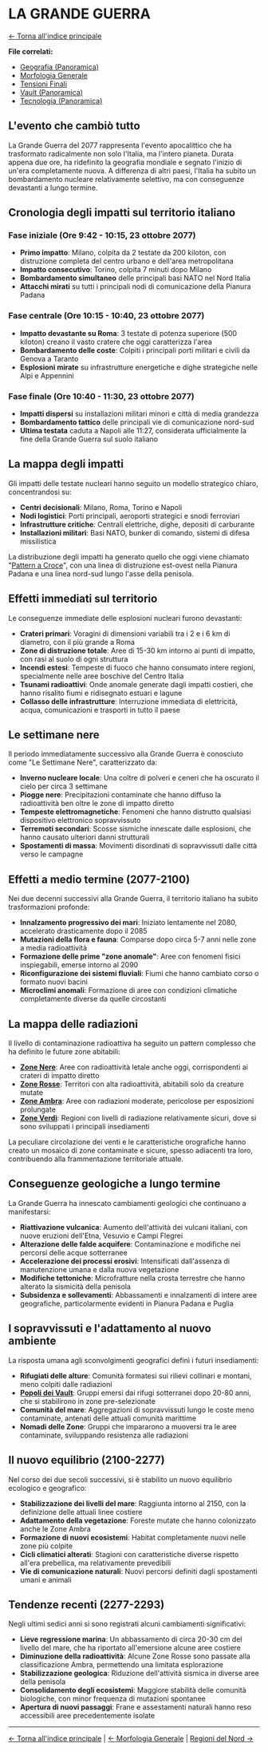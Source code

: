 # LA GRANDE GUERRA

[← Torna all'indice principale](../01.0-indice-principale.md)

**File correlati:**
- [Geografia (Panoramica)](03.0-geografia-panoramica.md)
- [Morfologia Generale](03.1-morfologia-generale.md)
- [Tensioni Finali](../02-storia/02.4-tensioni-finali.md)
- [Vault (Panoramica)](../09-vault/09.0-vault-panoramica.md)
- [Tecnologia (Panoramica)](../08-tecnologia/08.0-tecnologia-panoramica.md)

## L'evento che cambiò tutto

La Grande Guerra del 2077 rappresenta l'evento apocalittico che ha trasformato radicalmente non solo l'Italia, ma l'intero pianeta. Durata appena due ore, ha ridefinito la geografia mondiale e segnato l'inizio di un'era completamente nuova. A differenza di altri paesi, l'Italia ha subito un bombardamento nucleare relativamente selettivo, ma con conseguenze devastanti a lungo termine.

## Cronologia degli impatti sul territorio italiano

### Fase iniziale (Ore 9:42 - 10:15, 23 ottobre 2077)

- **Primo impatto**: Milano, colpita da 2 testate da 200 kiloton, con distruzione completa del centro urbano e dell'area metropolitana
- **Impatto consecutivo**: Torino, colpita 7 minuti dopo Milano
- **Bombardamento simultaneo** delle principali basi NATO nel Nord Italia
- **Attacchi mirati** su tutti i principali nodi di comunicazione della Pianura Padana

### Fase centrale (Ore 10:15 - 10:40, 23 ottobre 2077)

- **Impatto devastante su Roma**: 3 testate di potenza superiore (500 kiloton) creano il vasto cratere che oggi caratterizza l'area
- **Bombardamento delle coste**: Colpiti i principali porti militari e civili da Genova a Taranto
- **Esplosioni mirate** su infrastrutture energetiche e dighe strategiche nelle Alpi e Appennini

### Fase finale (Ore 10:40 - 11:30, 23 ottobre 2077)

- **Impatti dispersi** su installazioni militari minori e città di media grandezza
- **Bombardamento tattico** delle principali vie di comunicazione nord-sud
- **Ultima testata** caduta a Napoli alle 11:27, considerata ufficialmente la fine della Grande Guerra sul suolo italiano

## La mappa degli impatti

Gli impatti delle testate nucleari hanno seguito un modello strategico chiaro, concentrandosi su:

- **Centri decisionali**: Milano, Roma, Torino e Napoli
- **Nodi logistici**: Porti principali, aeroporti strategici e snodi ferroviari
- **Infrastrutture critiche**: Centrali elettriche, dighe, depositi di carburante
- **Installazioni militari**: Basi NATO, bunker di comando, sistemi di difesa missilistica

La distribuzione degli impatti ha generato quello che oggi viene chiamato "[Pattern a Croce](03.3-regioni-nord.md)", con una linea di distruzione est-ovest nella Pianura Padana e una linea nord-sud lungo l'asse della penisola.

## Effetti immediati sul territorio

Le conseguenze immediate delle esplosioni nucleari furono devastanti:

- **Crateri primari**: Voragini di dimensioni variabili tra i 2 e i 6 km di diametro, con il più grande a Roma
- **Zone di distruzione totale**: Aree di 15-30 km intorno ai punti di impatto, con rasi al suolo di ogni struttura
- **Incendi estesi**: Tempeste di fuoco che hanno consumato intere regioni, specialmente nelle aree boschive del Centro Italia
- **Tsunami radioattivi**: Onde anomale generate dagli impatti costieri, che hanno risalito fiumi e ridisegnato estuari e lagune
- **Collasso delle infrastrutture**: Interruzione immediata di elettricità, acqua, comunicazioni e trasporti in tutto il paese

## Le settimane nere

Il periodo immediatamente successivo alla Grande Guerra è conosciuto come "Le Settimane Nere", caratterizzato da:

- **Inverno nucleare locale**: Una coltre di polveri e ceneri che ha oscurato il cielo per circa 3 settimane
- **Piogge nere**: Precipitazioni contaminate che hanno diffuso la radioattività ben oltre le zone di impatto diretto
- **Tempeste elettromagnetiche**: Fenomeni che hanno distrutto qualsiasi dispositivo elettronico sopravvissuto
- **Terremoti secondari**: Scosse sismiche innescate dalle esplosioni, che hanno causato ulteriori danni strutturali
- **Spostamenti di massa**: Movimenti disordinati di sopravvissuti dalle città verso le campagne

## Effetti a medio termine (2077-2100)

Nei due decenni successivi alla Grande Guerra, il territorio italiano ha subito trasformazioni profonde:

- **Innalzamento progressivo dei mari**: Iniziato lentamente nel 2080, accelerato drasticamente dopo il 2085
- **Mutazioni della flora e fauna**: Comparse dopo circa 5-7 anni nelle zone a media radioattività
- **Formazione delle prime "zone anomale"**: Aree con fenomeni fisici inspiegabili, emerse intorno al 2090
- **Riconfigurazione dei sistemi fluviali**: Fiumi che hanno cambiato corso o formato nuovi bacini
- **Microclimi anomali**: Formazione di aree con condizioni climatiche completamente diverse da quelle circostanti

## La mappa delle radiazioni

Il livello di contaminazione radioattiva ha seguito un pattern complesso che ha definito le future zone abitabili:

- **[Zone Nere](03.4-regioni-centro.md#la-zona-morta-di-roma)**: Aree con radioattività letale anche oggi, corrispondenti ai crateri di impatto diretto
- **[Zone Rosse](03.4-regioni-centro.md)**: Territori con alta radioattività, abitabili solo da creature mutate
- **[Zone Ambra](03.3-regioni-nord.md)**: Aree con radiazioni moderate, pericolose per esposizioni prolungate
- **[Zone Verdi](03.5-regioni-sud.md)**: Regioni con livelli di radiazione relativamente sicuri, dove si sono sviluppati i principali insediamenti

La peculiare circolazione dei venti e le caratteristiche orografiche hanno creato un mosaico di zone contaminate e sicure, spesso adiacenti tra loro, contribuendo alla frammentazione territoriale attuale.

## Conseguenze geologiche a lungo termine

La Grande Guerra ha innescato cambiamenti geologici che continuano a manifestarsi:

- **Riattivazione vulcanica**: Aumento dell'attività dei vulcani italiani, con nuove eruzioni dell'Etna, Vesuvio e Campi Flegrei
- **Alterazione delle falde acquifere**: Contaminazione e modifiche nei percorsi delle acque sotterranee
- **Accelerazione dei processi erosivi**: Intensificati dall'assenza di manutenzione umana e dalla nuova vegetazione
- **Modifiche tettoniche**: Microfratture nella crosta terrestre che hanno alterato la sismicità della penisola
- **Subsidenza e sollevamenti**: Abbassamenti e innalzamenti di intere aree geografiche, particolarmente evidenti in Pianura Padana e Puglia

## I sopravvissuti e l'adattamento al nuovo ambiente

La risposta umana agli sconvolgimenti geografici definì i futuri insediamenti:

- **Rifugiati delle alture**: Comunità formatesi sui rilievi collinari e montani, meno colpiti dalle radiazioni
- **[Popoli dei Vault](../09-vault/09.5-sopravvissuti-vault.md)**: Gruppi emersi dai rifugi sotterranei dopo 20-80 anni, che si stabilirono in zone pre-selezionate
- **Comunità del mare**: Aggregazioni di sopravvissuti lungo le coste meno contaminate, antenati delle attuali comunità marittime
- **Nomadi delle Zone**: Gruppi che impararono a muoversi tra le aree contaminate, sviluppando resistenza alle radiazioni

## Il nuovo equilibrio (2100-2277)

Nel corso dei due secoli successivi, si è stabilito un nuovo equilibrio ecologico e geografico:

- **Stabilizzazione dei livelli del mare**: Raggiunta intorno al 2150, con la definizione delle attuali linee costiere
- **Adattamento della vegetazione**: Foreste mutate che hanno colonizzato anche le Zone Ambra
- **Formazione di nuovi ecosistemi**: Habitat completamente nuovi nelle zone più colpite
- **Cicli climatici alterati**: Stagioni con caratteristiche diverse rispetto all'era prebellica, ma relativamente prevedibili
- **Vie di comunicazione naturali**: Nuovi percorsi definiti dagli spostamenti umani e animali

## Tendenze recenti (2277-2293)

Negli ultimi sedici anni si sono registrati alcuni cambiamenti significativi:

- **Lieve regressione marina**: Un abbassamento di circa 20-30 cm del livello del mare, che ha riportato all'emersione alcune aree costiere
- **Diminuzione della radioattività**: Alcune Zone Rosse sono passate alla classificazione Ambra, permettendo una limitata esplorazione
- **Stabilizzazione geologica**: Riduzione dell'attività sismica in diverse aree della penisola
- **Consolidamento degli ecosistemi**: Maggiore stabilità delle comunità biologiche, con minor frequenza di mutazioni spontanee
- **Apertura di nuovi passaggi**: Frane e assestamenti naturali hanno reso accessibili aree precedentemente isolate

---

[← Torna all'indice principale](../01.0-indice-principale.md) | [← Morfologia Generale](03.1-morfologia-generale.md) | [Regioni del Nord →](03.3-regioni-nord.md)